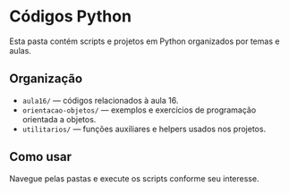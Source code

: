 # Códigos Python

Esta pasta contém scripts e projetos em Python organizados por temas e aulas.

## Organização

- `aula16/` — códigos relacionados à aula 16.
- `orientacao-objetos/` — exemplos e exercícios de programação orientada a objetos.
- `utilitarios/` — funções auxiliares e helpers usados nos projetos.

## Como usar

Navegue pelas pastas e execute os scripts conforme seu interesse.

